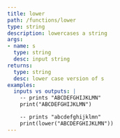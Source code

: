 ```yaml
---
title: lower
path: /functions/lower
type: string
description: lowercases a string
args:
- name: s
  type: string
  desc: input string
returns:
  type: string
  desc: lower case version of s
examples:
  inputs vs outputs: |
    -- prints "ABCDEFGHIJKLMN"
    print("ABCDEFGHIJKLMN")

    -- prints "abcdefghijklmn"
    print(lower("ABCDEFGHIJKLMN"))
---
```


